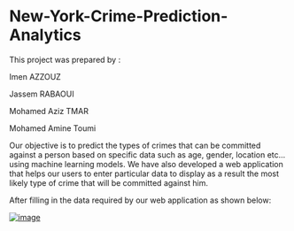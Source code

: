 # New-York-Crime-Prediction-Analytics

This project was prepared by :

Imen AZZOUZ

Jassem RABAOUI

Mohamed Aziz TMAR

Mohamed Amine Toumi



Our objective is to predict the types of crimes that can be committed against a person based on specific data such as age, gender, location etc... using machine learning models. We have also developed a web application that helps our users to enter particular data to display as a result the most likely type of crime that will be committed against him.

After filling in the data required by our web application as shown below:

[![image](https://www.linkpicture.com/q/322493317_710331367347944_2860895085020739647_n.png)](https://www.linkpicture.com/view.php?img=LPic63b7e4994e6c61648223893)

